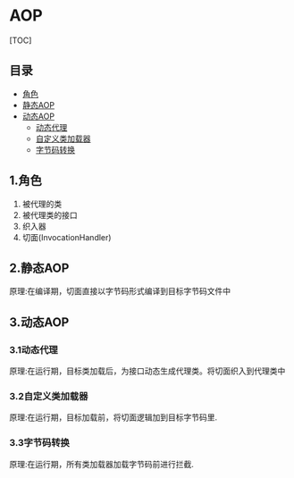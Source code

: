 # AOP

[TOC]

## 目录

- [角色](#1角色)
- [静态AOP](#2静态AOP)
- [动态AOP](#3动态AOP)
  - [动态代理](#31动态代理)
  - [自定义类加载器](#32自定义类加载器)
  - [字节码转换](#33字节码转换)

## 1.角色
1. 被代理的类
2. 被代理类的接口
3. 织入器
4. 切面(InvocationHandler)

## 2.静态AOP
原理:在编译期，切面直接以字节码形式编译到目标字节码文件中

## 3.动态AOP

### 3.1动态代理
原理:在运行期，目标类加载后，为接口动态生成代理类。将切面织入到代理类中

### 3.2自定义类加载器
原理:在运行期，目标加载前，将切面逻辑加到目标字节码里.

### 3.3字节码转换
原理:在运行期，所有类加载器加载字节码前进行拦截.
